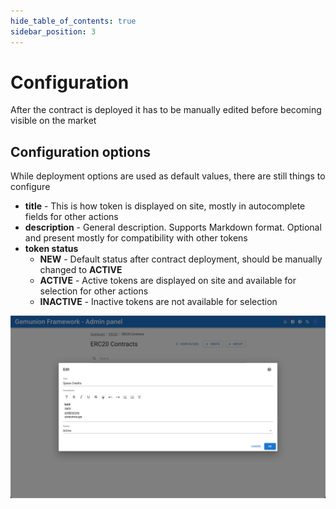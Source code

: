 ```yaml
---
hide_table_of_contents: true
sidebar_position: 3
---
```


# Configuration

After the contract is deployed it has to be manually edited before becoming visible on the market

## Configuration options

While deployment options are used as default values, there are still things to configure

- **title** - This is how token is displayed on site, mostly in autocomplete fields for other actions
- **description** - General description. Supports Markdown format. Optional and present mostly for compatibility with other tokens
- **token status**
    - **NEW** - Default status after contract deployment, should be manually changed to **ACTIVE**
    - **ACTIVE** - Active tokens are displayed on site and available for selection for other actions
    - **INACTIVE** - Inactive tokens are not available for selection

![ERC20 contract edit dialog](/img/admin/hierarchy/erc20/contract_edit_dialog.png)

